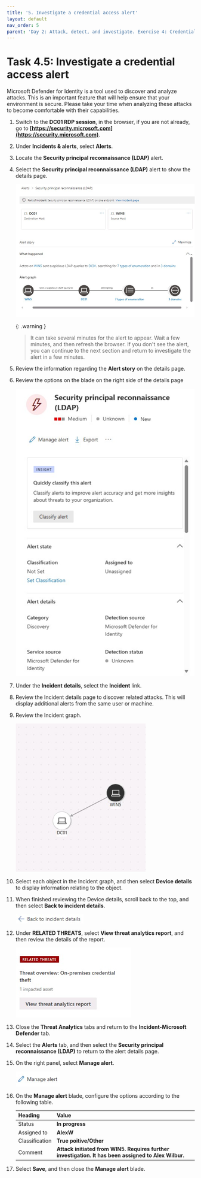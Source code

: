 ```yaml
---
title: '5. Investigate a credential access alert'
layout: default
nav_order: 5
parent: 'Day 2: Attack, detect, and investigate. Exercise 4: Credential access alerts'
---
```


# Task 4.5: Investigate a credential access alert

Microsoft Defender for Identity is a tool used to discover and analyze attacks. This is an important feature that will help ensure that your environment is secure. Please take your time when analyzing these attacks to become comfortable with their capabilities.

1. Switch to the **DC01 RDP session**, in the browser, if you are not already, go to **[https://security.microsoft.com](https://security.microsoft.com)**.

1. Under **Incidents & alerts**, select **Alerts**.

1. Locate the **Security principal reconnaissance (LDAP)** alert.

1. Select the **Security principal reconnaissance (LDAP)** alert to show the details page.

    ![SPR_MainAlert.jpg](../media/SPR_MainAlert.jpg)

    {: .warning }
    > It can take several minutes for the alert to appear. Wait a few minutes, and then refresh the browser. If you don't see the alert, you can continue to the next section and return to investigate the alert in a few minutes.

1. Review the information regarding the **Alert story** on the details page.

1. Review the options on the blade on the right side of the details page

    ![SPR_InvestigateBlade2.jpg](../media/SPR_InvestigateBlade2.jpg)

1. Under the **Incident details**, select the **Incident** link.

1. Review the Incident details page to discover related attacks. This will display additional alerts from the same user or machine.

1. Review the Incident graph.

    ![SPR_IncidentGraph.jpg](../media/SPR_IncidentGraph.jpg)

1. Select each object in the Incident graph, and then select **Device details** to display information relating to the object.

1. When finished reviewing the Device details, scroll back to the top, and then select **Back to incident details**.

    ![IP_Recon_BackToDetails.jpg](../media/IP_Recon_BackToDetails.jpg)

1. Under **RELATED THREATS**, select **View threat analytics report**, and then review the details of the report.

    ![SPR_RelatedThreats.jpg](../media/SPR_RelatedThreats.jpg)

1. Close the **Threat Analytics** tabs and return to the **Incident-Microsoft Defender** tab.

1. Select the **Alerts** tab, and then select the **Security principal reconnaissance (LDAP)** to return to the alert details page.

1. On the right panel, select **Manage alert**.

    ![IP_Recon_ManageAlert.jpg](../media/IP_Recon_ManageAlert.jpg)

1. On the **Manage alert** blade, configure the options according to the following table.

    | Heading | Value |
    |:---------|:---------|
    | Status   | **In progress**  |
    | Assigned to   | **AlexW**   |
    |Classification  | **True poitive/Other** |
    |Comment | **Attack initiated from WIN5. Requires further investigation. It has been assigned to Alex Wilbur.**  |

1. Select **Save**, and then close the **Manage alert** blade.
